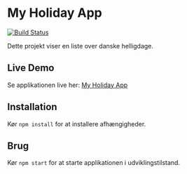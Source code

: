 # My Holiday App

[![Build Status](https://github.com/joachimth/MyHolidayApp/workflows/Build%20and%20Deploy/badge.svg)](https://github.com/joachimth/MyHolidayApp/actions)

Dette projekt viser en liste over danske helligdage.

## Live Demo

Se applikationen live her: [My Holiday App](https://joachimth.github.io/MyHolidayApp)


## Installation

Kør `npm install` for at installere afhængigheder.

## Brug

Kør `npm start` for at starte applikationen i udviklingstilstand.